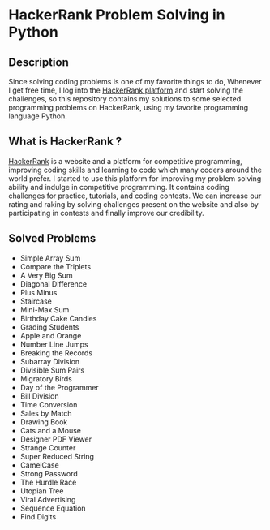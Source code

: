 # HackerRank Problem Solving in Python

## Description

Since solving coding problems is one of my favorite things to do, Whenever I get free time, I log into the [HackerRank platform](https://www.hackerrank.com/) and start solving the challenges, so this repository contains my solutions to some selected programming problems on HackerRank, using my favorite programming language Python.

## What is HackerRank ?

[HackerRank](https://www.hackerrank.com/) is a website and a platform for competitive programming, improving coding skills and learning to code which many coders around the world prefer. I started to use this platform for improving my problem solving ability and indulge in competitive programming. It contains coding challenges for practice, tutorials, and coding contests. We can increase our rating and raking by solving challenges present on the website and also by participating in contests and finally improve our credibility.

## Solved Problems

- Simple Array Sum
- Compare the Triplets
- A Very Big Sum
- Diagonal Difference
- Plus Minus
- Staircase
- Mini-Max Sum
- Birthday Cake Candles
- Grading Students
- Apple and Orange
- Number Line Jumps
- Breaking the Records
- Subarray Division
- Divisible Sum Pairs
- Migratory Birds
- Day of the Programmer
- Bill Division
- Time Conversion
- Sales by Match
- Drawing Book
- Cats and a Mouse
- Designer PDF Viewer
- Strange Counter
- Super Reduced String
- CamelCase
- Strong Password
- The Hurdle Race
- Utopian Tree
- Viral Advertising
- Sequence Equation
- Find Digits
